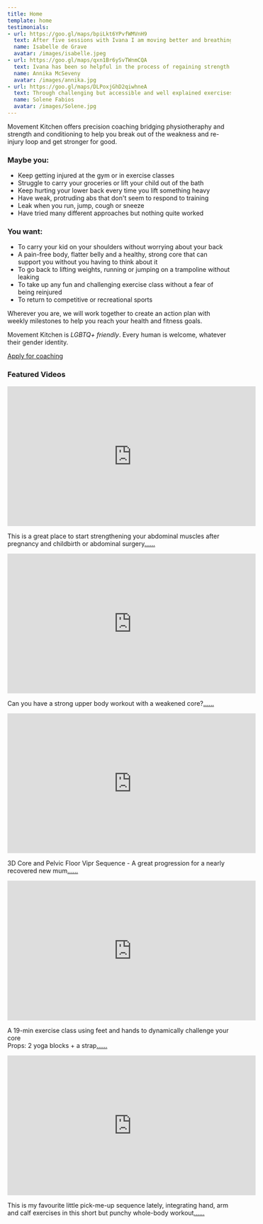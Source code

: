 ```yaml
---
title: Home
template: home
testimonials:
- url: https://goo.gl/maps/bpiLkt6YPvfWMVnH9
  text: After five sessions with Ivana I am moving better and breathing better. I feel better! I can feel my body's limits and its tensions. This means when I take a yoga or pilates class I know how to avoid pushing my body too far towards injury and strain. I have a deeper understanding of and respect for my body.
  name: Isabelle de Grave 
  avatar: /images/isabelle.jpeg
- url: https://goo.gl/maps/qxn1Br6ySvTWnmCQA
  text: Ivana has been so helpful in the process of regaining strength in the muscles my brain had forgotten and abandoned through years of habitual movements, and releasing those which were overworked. I am now much more aware of my body, the position and movement of my pelvis, and how much difference a small adjustment can make to how I feel. 
  name: Annika McSeveny
  avatar: /images/annika.jpg
- url: https://goo.gl/maps/DLPoxjGhD2qiwhneA
  text: Through challenging but accessible and well explained exercises I was able to understand different mechanics and healing in a new way. As much as a physical practice our time together was also incredibly educational and I have multiple take-aways I can apply in my life as I move forward. 
  name: Solene Fabios
  avatar: /images/Solene.jpg
---
```

Movement Kitchen offers precision coaching bridging physiotheraphy and strength and conditioning to help you break out of the weakness and re-injury loop and get stronger for good.

### Maybe you:  

- Keep getting injured at the gym or in exercise classes
- Struggle to carry your groceries or lift your child out of the bath 
- Keep hurting your lower back every time you lift something heavy
- Have weak, protruding abs that don't seem to respond to training
- Leak when you run, jump, cough or sneeze
- Have tried many different approaches but nothing quite worked

### You want: 

- To carry your kid on your shoulders without worrying about your back
- A pain-free body, flatter belly and a healthy, strong core that can support you without you having to think about it
- To go back to lifting weights, running or jumping on a trampoline without leaking
- To take up any fun and challenging exercise class without a fear of being reinjured
- To return to competitive or recreational sports

Wherever you are, we will work together to create an action plan with weekly milestones to help you reach your health and fitness goals. 

Movement Kitchen is *LGBTQ+ friendly*. Every human is welcome, whatever their gender identity. 

<a class="big" href="https://forms.gle/iKvN7bYCmohmQ8Wy8">Apply for coaching</a>

### Featured Videos

<!-- markdownlint-capture -->
<!-- markdownlint-disable -->
<iframe width="560" height="315" src="https://www.youtube-nocookie.com/embed/QxKWMU4C6Y4" title="YouTube video player" frameborder="0" allow="accelerometer; autoplay; clipboard-write; encrypted-media; gyroscope; picture-in-picture" allowfullscreen></iframe>

This is a great place to start strengthening your abdominal muscles after pregnancy and childbirth or abdominal surgery[......](https://www.youtube.com/watch?v=QxKWMU4C6Y4)

<iframe width="560" height="315" src="https://www.youtube-nocookie.com/embed/yTU6doX7bmU" title="YouTube video player" frameborder="0" allow="accelerometer; autoplay; clipboard-write; encrypted-media; gyroscope; picture-in-picture" allowfullscreen></iframe>

Can you have a strong upper body workout with a weakened core?[......](https://www.youtube.com/watch?v=yTU6doX7bmU) 

<iframe width="560" height="315" src="https://www.youtube-nocookie.com/embed/T4adDYory84" title="YouTube video player" frameborder="0" allow="accelerometer; autoplay; clipboard-write; encrypted-media; gyroscope; picture-in-picture" allowfullscreen></iframe>

3D Core and Pelvic Floor Vipr Sequence - A great progression for a nearly recovered new mum[......](https://youtu.be/T4adDYory84) 

<iframe width="560" height="315" src="https://www.youtube-nocookie.com/embed/A0oJMoF9PHM" title="YouTube video player" frameborder="0" allow="accelerometer; autoplay; clipboard-write; encrypted-media; gyroscope; picture-in-picture" allowfullscreen></iframe>

A 19-min exercise class using feet and hands to dynamically challenge your core  
Props: 2 yoga blocks + a strap[......](https://www.youtube.com/watch?v=A0oJMoF9PHM)

<iframe width="560" height="315" src="https://www.youtube-nocookie.com/embed/HZQ_RGZsBFo" title="YouTube video player" frameborder="0" allow="accelerometer; autoplay; clipboard-write; encrypted-media; gyroscope; picture-in-picture" allowfullscreen></iframe>

This is my favourite little pick-me-up sequence lately, integrating hand, arm and calf exercises in this short but punchy whole-body workout[......](https://www.youtube.com/watch?v=HZQ_RGZsBFo)



<!-- markdownlint-restore -->